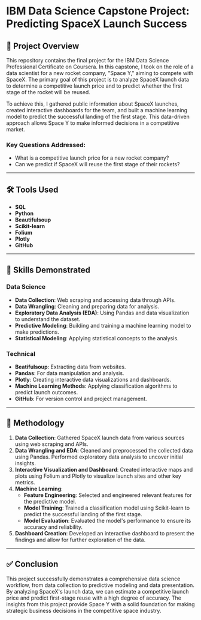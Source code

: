 # IBM Data Science Capstone Project: Predicting SpaceX Launch Success

## 🚀 Project Overview

This repository contains the final project for the IBM Data Science Professional Certificate on Coursera. In this capstone, I took on the role of a data scientist for a new rocket company, "Space Y," aiming to compete with SpaceX. The primary goal of this project is to analyze SpaceX launch data to determine a competitive launch price and to predict whether the first stage of the rocket will be reused.

To achieve this, I gathered public information about SpaceX launches, created interactive dashboards for the team, and built a machine learning model to predict the successful landing of the first stage. This data-driven approach allows Space Y to make informed decisions in a competitive market.

### Key Questions Addressed:
* What is a competitive launch price for a new rocket company?
* Can we predict if SpaceX will reuse the first stage of their rockets?

---
## 🛠️ Tools Used

* **SQL**
* **Python**
* **Beautifulsoup**
* **Scikit-learn**
* **Folium**
* **Plotly**
* **GitHub**

---
## 🧠 Skills Demonstrated

### Data Science
* **Data Collection**: Web scraping and accessing data through APIs.
* **Data Wrangling**: Cleaning and preparing data for analysis.
* **Exploratory Data Analysis (EDA)**: Using Pandas and data visualization to understand the dataset.
* **Predictive Modeling**: Building and training a machine learning model to make predictions.
* **Statistical Modeling**: Applying statistical concepts to the analysis.

### Technical
* **Beatifulsoup**: Extracting data from websites.
* **Pandas**: For data manipulation and analysis.
* **Plotly**: Creating interactive data visualizations and dashboards.
* **Machine Learning Methods**: Applying classification algorithms to predict launch outcomes.
* **GitHub**: For version control and project management.

---

## 🔬 Methodology

1.  **Data Collection**: Gathered SpaceX launch data from various sources using web scraping and APIs.
2.  **Data Wrangling and EDA**: Cleaned and preprocessed the collected data using Pandas. Performed exploratory data analysis to uncover initial insights.
3.  **Interactive Visualization and Dashboard**: Created interactive maps and plots using Folium and Plotly to visualize launch sites and other key metrics.
4.  **Machine Learning**:
    * **Feature Engineering**: Selected and engineered relevant features for the predictive model.
    * **Model Training**: Trained a classification model using Scikit-learn to predict the successful landing of the first stage.
    * **Model Evaluation**: Evaluated the model's performance to ensure its accuracy and reliability.
5.  **Dashboard Creation**: Developed an interactive dashboard to present the findings and allow for further exploration of the data.

---

## ✅ Conclusion

This project successfully demonstrates a comprehensive data science workflow, from data collection to predictive modeling and data presentation. By analyzing SpaceX's launch data, we can estimate a competitive launch price and predict first-stage reuse with a high degree of accuracy. The insights from this project provide Space Y with a solid foundation for making strategic business decisions in the competitive space industry.
